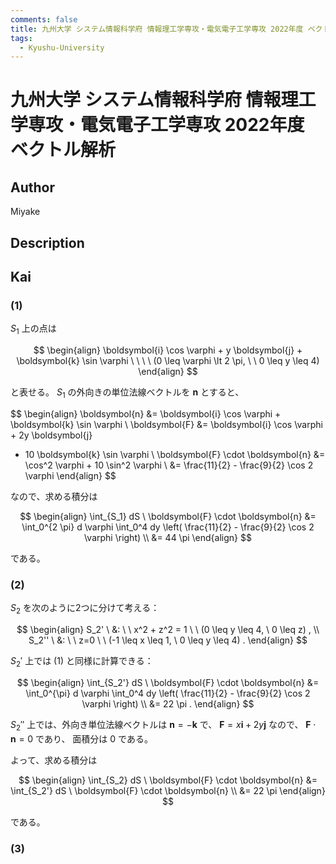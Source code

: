 ```yaml
---
comments: false
title: 九州大学 システム情報科学府 情報理工学専攻・電気電子工学専攻 2022年度 ベクトル解析
tags:
  - Kyushu-University
---
```

# 九州大学 システム情報科学府 情報理工学専攻・電気電子工学専攻 2022年度 ベクトル解析

## **Author**
Miyake

## **Description**

## **Kai**
### (1)
$S_1$ 上の点は

$$
  \begin{align}
  \boldsymbol{i} \cos \varphi + y \boldsymbol{j} + \boldsymbol{k} \sin \varphi
  \ \ \ \ 
  (0 \leq \varphi \lt 2 \pi, \ \ 0 \leq y \leq 4)
  \end{align}
$$

と表せる。
$S_1$ の外向きの単位法線ベクトルを $\boldsymbol{n}$ とすると、

$$
  \begin{align}
  \boldsymbol{n}
  &= \boldsymbol{i} \cos \varphi + \boldsymbol{k} \sin \varphi
  \\
  \boldsymbol{F}
  &= \boldsymbol{i} \cos \varphi + 2y \boldsymbol{j}
  + 10 \boldsymbol{k} \sin \varphi
  \\
  \boldsymbol{F} \cdot \boldsymbol{n}
  &= \cos^2 \varphi + 10 \sin^2 \varphi
  \\
  &= \frac{11}{2} - \frac{9}{2} \cos 2 \varphi
  \end{align}
$$

なので、求める積分は

$$
  \begin{align}
  \int_{S_1} dS \ \boldsymbol{F} \cdot \boldsymbol{n}
  &= \int_0^{2 \pi} d \varphi \int_0^4 dy
  \left( \frac{11}{2} - \frac{9}{2} \cos 2 \varphi \right)
  \\
  &= 44 \pi
  \end{align}
$$

である。

### (2)
$S_2$ を次のように2つに分けて考える：

$$
  \begin{align}
  S_2' \ &: \ \ x^2 + z^2 = 1 \ \ (0 \leq y \leq 4, \ 0 \leq z)
  , \\
  S_2'' \ &: \ \ z=0 \ \ (-1 \leq x \leq 1, \ 0 \leq y \leq 4)
  .
  \end{align}
$$

$S_2'$ 上では (1) と同様に計算できる：

$$
  \begin{align}
  \int_{S_2'} dS \ \boldsymbol{F} \cdot \boldsymbol{n}
  &= \int_0^{\pi} d \varphi \int_0^4 dy
  \left( \frac{11}{2} - \frac{9}{2} \cos 2 \varphi \right)
  \\
  &= 22 \pi
  .
  \end{align}
$$

$S_2''$ 上では、外向き単位法線ベクトルは
$\boldsymbol{n} = - \boldsymbol{k}$ で、
$\boldsymbol{F} = x \boldsymbol{i} + 2y \boldsymbol{j}$ なので、
$\boldsymbol{F} \cdot \boldsymbol{n} = 0$ であり、
面積分は $0$ である。

よって、求める積分は

$$
  \begin{align}
  \int_{S_2} dS \ \boldsymbol{F} \cdot \boldsymbol{n}
  &= \int_{S_2'} dS \ \boldsymbol{F} \cdot \boldsymbol{n}
  \\
  &= 22 \pi
  \end{align}
$$

である。

### (3)
